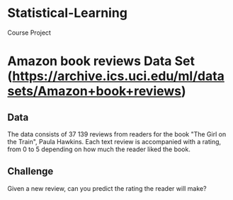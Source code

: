 # Statistical-Learning
Course Project

# Amazon book reviews Data Set (https://archive.ics.uci.edu/ml/datasets/Amazon+book+reviews)

## Data
The data consists of 37 139 reviews from readers for the book "The Girl on the Train", Paula Hawkins.
Each text review is accompanied with a rating, from 0 to 5 depending on how much the reader liked the book.

## Challenge
Given a new review, can you predict the rating the reader will make?